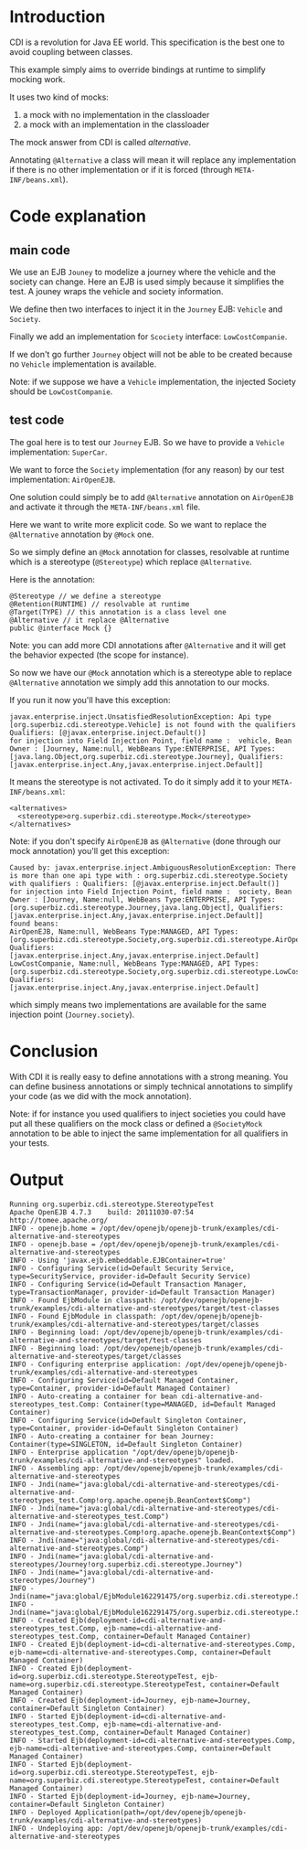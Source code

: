 # Introduction

CDI is a revolution for Java EE world. This specification is the best one to avoid coupling between classes.

This example simply aims to override bindings at runtime to simplify mocking work.

It uses two kind of mocks:
1) a mock with no implementation in the classloader
2) a mock with an implementation in the classloader

The mock answer from CDI is called *alternative*.

Annotating `@Alternative` a class will mean it will replace any implementation if there is no other implementation
or if it is forced (through `META-INF/beans.xml`).

# Code explanation
## main code

We use an EJB `Jouney` to modelize a journey where the vehicle and the society can change. Here an EJB is used simply
because it simplifies the test. A jouney wraps the vehicle and society information.

We define then two interfaces to inject it in the `Journey` EJB: `Vehicle` and `Society`.

Finally we add an implementation for `Scociety` interface: `LowCostCompanie`.

If we don't go further `Journey` object will not be able to be created because no `Vehicle` implementation is available.

Note: if we suppose we have a `Vehicle` implementation, the injected Society should be `LowCostCompanie`.

## test code

The goal here is to test our `Journey` EJB. So we have to provide a `Vehicle` implementation: `SuperCar`.

We want to force the `Society` implementation (for any reason) by our test implementation: `AirOpenEJB`.

One solution could simply be to add `@Alternative` annotation on `AirOpenEJB` and activate it through
the `META-INF/beans.xml` file.

Here we want to write more explicit code. So we want to replace the `@Alternative` annotation by `@Mock` one.

So we simply define an `@Mock` annotation for classes, resolvable at runtime which is a stereotype (`@Stereotype`)
which replace `@Alternative`.

Here is the annotation:

    @Stereotype // we define a stereotype
    @Retention(RUNTIME) // resolvable at runtime
    @Target(TYPE) // this annotation is a class level one
    @Alternative // it replace @Alternative
    public @interface Mock {}

Note: you can add more CDI annotations after `@Alternative` and it will get the behavior expected (the scope for instance).

So now we have our `@Mock` annotation which is a stereotype able to replace `@Alternative` annotation
we simply add this annotation to our mocks.

If you run it now you'll have this exception:

    javax.enterprise.inject.UnsatisfiedResolutionException: Api type [org.superbiz.cdi.stereotype.Vehicle] is not found with the qualifiers
    Qualifiers: [@javax.enterprise.inject.Default()]
    for injection into Field Injection Point, field name :  vehicle, Bean Owner : [Journey, Name:null, WebBeans Type:ENTERPRISE, API Types:[java.lang.Object,org.superbiz.cdi.stereotype.Journey], Qualifiers:[javax.enterprise.inject.Any,javax.enterprise.inject.Default]]

It means the stereotype is not activated. To do it simply add it to your `META-INF/beans.xml`:

    <alternatives>
      <stereotype>org.superbiz.cdi.stereotype.Mock</stereotype>
    </alternatives>

Note: if you don't specify `AirOpenEJB` as `@Alternative` (done through our mock annotation) you'll get this exception:

    Caused by: javax.enterprise.inject.AmbiguousResolutionException: There is more than one api type with : org.superbiz.cdi.stereotype.Society with qualifiers : Qualifiers: [@javax.enterprise.inject.Default()]
    for injection into Field Injection Point, field name :  society, Bean Owner : [Journey, Name:null, WebBeans Type:ENTERPRISE, API Types:[org.superbiz.cdi.stereotype.Journey,java.lang.Object], Qualifiers:[javax.enterprise.inject.Any,javax.enterprise.inject.Default]]
    found beans:
    AirOpenEJB, Name:null, WebBeans Type:MANAGED, API Types:[org.superbiz.cdi.stereotype.Society,org.superbiz.cdi.stereotype.AirOpenEJB,java.lang.Object], Qualifiers:[javax.enterprise.inject.Any,javax.enterprise.inject.Default]
    LowCostCompanie, Name:null, WebBeans Type:MANAGED, API Types:[org.superbiz.cdi.stereotype.Society,org.superbiz.cdi.stereotype.LowCostCompanie,java.lang.Object], Qualifiers:[javax.enterprise.inject.Any,javax.enterprise.inject.Default]

which simply means two implementations are available for the same injection point (`Journey.society`).

# Conclusion

With CDI it is really easy to define annotations with a strong meaning. You can define business annotations
or simply technical annotations to simplify your code (as we did with the mock annotation).

Note: if for instance you used qualifiers to inject societies you could have put all these qualifiers on
the mock class or defined a `@SocietyMock` annotation to be able to inject the same implementation for
all qualifiers in your tests.

# Output

    Running org.superbiz.cdi.stereotype.StereotypeTest
    Apache OpenEJB 4.7.3    build: 20111030-07:54
    http://tomee.apache.org/
    INFO - openejb.home = /opt/dev/openejb/openejb-trunk/examples/cdi-alternative-and-stereotypes
    INFO - openejb.base = /opt/dev/openejb/openejb-trunk/examples/cdi-alternative-and-stereotypes
    INFO - Using 'javax.ejb.embeddable.EJBContainer=true'
    INFO - Configuring Service(id=Default Security Service, type=SecurityService, provider-id=Default Security Service)
    INFO - Configuring Service(id=Default Transaction Manager, type=TransactionManager, provider-id=Default Transaction Manager)
    INFO - Found EjbModule in classpath: /opt/dev/openejb/openejb-trunk/examples/cdi-alternative-and-stereotypes/target/test-classes
    INFO - Found EjbModule in classpath: /opt/dev/openejb/openejb-trunk/examples/cdi-alternative-and-stereotypes/target/classes
    INFO - Beginning load: /opt/dev/openejb/openejb-trunk/examples/cdi-alternative-and-stereotypes/target/test-classes
    INFO - Beginning load: /opt/dev/openejb/openejb-trunk/examples/cdi-alternative-and-stereotypes/target/classes
    INFO - Configuring enterprise application: /opt/dev/openejb/openejb-trunk/examples/cdi-alternative-and-stereotypes
    INFO - Configuring Service(id=Default Managed Container, type=Container, provider-id=Default Managed Container)
    INFO - Auto-creating a container for bean cdi-alternative-and-stereotypes_test.Comp: Container(type=MANAGED, id=Default Managed Container)
    INFO - Configuring Service(id=Default Singleton Container, type=Container, provider-id=Default Singleton Container)
    INFO - Auto-creating a container for bean Journey: Container(type=SINGLETON, id=Default Singleton Container)
    INFO - Enterprise application "/opt/dev/openejb/openejb-trunk/examples/cdi-alternative-and-stereotypes" loaded.
    INFO - Assembling app: /opt/dev/openejb/openejb-trunk/examples/cdi-alternative-and-stereotypes
    INFO - Jndi(name="java:global/cdi-alternative-and-stereotypes/cdi-alternative-and-stereotypes_test.Comp!org.apache.openejb.BeanContext$Comp")
    INFO - Jndi(name="java:global/cdi-alternative-and-stereotypes/cdi-alternative-and-stereotypes_test.Comp")
    INFO - Jndi(name="java:global/cdi-alternative-and-stereotypes/cdi-alternative-and-stereotypes.Comp!org.apache.openejb.BeanContext$Comp")
    INFO - Jndi(name="java:global/cdi-alternative-and-stereotypes/cdi-alternative-and-stereotypes.Comp")
    INFO - Jndi(name="java:global/cdi-alternative-and-stereotypes/Journey!org.superbiz.cdi.stereotype.Journey")
    INFO - Jndi(name="java:global/cdi-alternative-and-stereotypes/Journey")
    INFO - Jndi(name="java:global/EjbModule162291475/org.superbiz.cdi.stereotype.StereotypeTest!org.superbiz.cdi.stereotype.StereotypeTest")
    INFO - Jndi(name="java:global/EjbModule162291475/org.superbiz.cdi.stereotype.StereotypeTest")
    INFO - Created Ejb(deployment-id=cdi-alternative-and-stereotypes_test.Comp, ejb-name=cdi-alternative-and-stereotypes_test.Comp, container=Default Managed Container)
    INFO - Created Ejb(deployment-id=cdi-alternative-and-stereotypes.Comp, ejb-name=cdi-alternative-and-stereotypes.Comp, container=Default Managed Container)
    INFO - Created Ejb(deployment-id=org.superbiz.cdi.stereotype.StereotypeTest, ejb-name=org.superbiz.cdi.stereotype.StereotypeTest, container=Default Managed Container)
    INFO - Created Ejb(deployment-id=Journey, ejb-name=Journey, container=Default Singleton Container)
    INFO - Started Ejb(deployment-id=cdi-alternative-and-stereotypes_test.Comp, ejb-name=cdi-alternative-and-stereotypes_test.Comp, container=Default Managed Container)
    INFO - Started Ejb(deployment-id=cdi-alternative-and-stereotypes.Comp, ejb-name=cdi-alternative-and-stereotypes.Comp, container=Default Managed Container)
    INFO - Started Ejb(deployment-id=org.superbiz.cdi.stereotype.StereotypeTest, ejb-name=org.superbiz.cdi.stereotype.StereotypeTest, container=Default Managed Container)
    INFO - Started Ejb(deployment-id=Journey, ejb-name=Journey, container=Default Singleton Container)
    INFO - Deployed Application(path=/opt/dev/openejb/openejb-trunk/examples/cdi-alternative-and-stereotypes)
    INFO - Undeploying app: /opt/dev/openejb/openejb-trunk/examples/cdi-alternative-and-stereotypes
